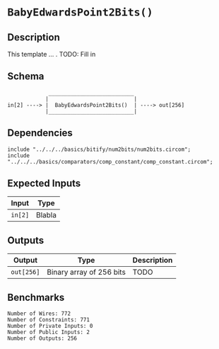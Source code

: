 # `BabyEdwardsPoint2Bits()`

## Description

This template ... . TODO: Fill in

## Schema

```
             ___________________________     
            |                           |
in[2] ----> |  BabyEdwardsPoint2Bits()  | ----> out[256]
            |___________________________|     
```

## Dependencies

```
include "../../../basics/bitify/num2bits/num2bits.circom";
include "../../../basics/comparators/comp_constant/comp_constant.circom";
```

## Expected Inputs

| Input         | Type                     |
| ------------- | -------------            |
| `in[2]`       | Blabla                   |

## Outputs

| Output        | Type                     | Description         |
| ------------- | -------------            | -------------       | 
| `out[256]`    | Binary array of 256 bits | TODO              |


<!--
out[254] <== 0;
out[255] <== signCalc.out;
-->

## Benchmarks 

```
Number of Wires: 772
Number of Constraints: 771
Number of Private Inputs: 0
Number of Public Inputs: 2
Number of Outputs: 256
```